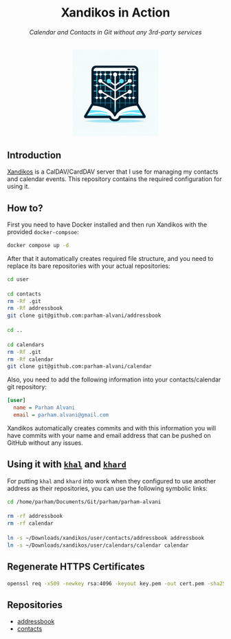 <h1 align="center"> Xandikos in Action </h1>
<h6 align="center"> Calendar and Contacts in Git without any 3rd-party services </h6>

<p align="center">
    <img src=".github/logo.png" alt="logo" height="200px" />
</p>

## Introduction

[Xandikos](https://github.com/jelmer/xandikos) is a CalDAV/CardDAV server that I use for managing my contacts and calendar events.
This repository contains the required configuration for using it.

## How to?

First you need to have Docker installed and then run Xandikos with the provided `docker-compsoe`:

```bash
docker compose up -d
```

After that it automatically creates required file structure, and you need to replace its bare
repositories with your actual repositories:

```bash
cd user

cd contacts
rm -Rf .git
rm -Rf addressbook
git clone git@github.com:parham-alvani/addressbook

cd ..

cd calendars
rm -Rf .git
rm -Rf calendar
git clone git@github.com:parham-alvani/calendar
```

Also, you need to add the following information into your contacts/calendar git repository:

```ini
[user]
  name = Parham Alvani
  email = parham.alvani@gmail.com
```

Xandikos automatically creates commits and with this information you will have commits with your name and email address
that can be pushed on GitHub without any issues.

## Using it with [`khal`](https://github.com/pimutils/khal) and [`khard`](https://github.com/lucc/khard)

For putting `khal` and `khard` into work when they configured to use another address as their repositories,
you can use the following symbolic links:

```bash
cd /home/parham/Documents/Git/parham/parham-alvani

rm -rf addressbook
rm -rf calendar

ln -s ~/Downloads/xandikos/user/contacts/addressbook addressbook
ln -s ~/Downloads/xandikos/user/calendars/calendar calendar
```

## Regenerate HTTPS Certificates

```bash
openssl req -x509 -newkey rsa:4096 -keyout key.pem -out cert.pem -sha256 -days 3650 -nodes -subj "/C=IR/ST=Tehran/L=Tehran/O=1995parham-me/OU=davx/CN=davx.infra.1995parham.me"
```

## Repositories

- [addressbook](https://github.com/parham-alvani/addressbook)
- [contacts](https://github.com/parham-alvani/calendar)
